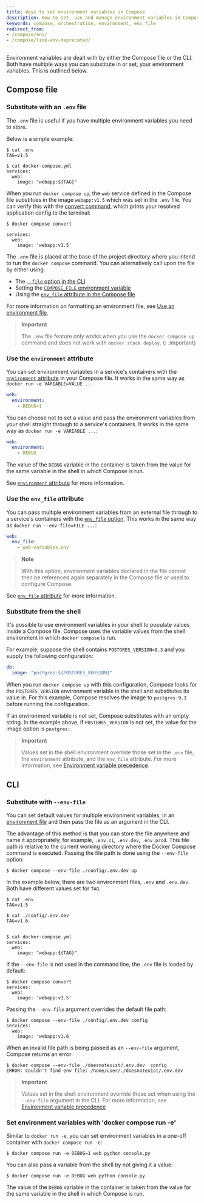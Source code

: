 ```yaml
---
title: Ways to set environment variables in Compose
description: How to set, use and manage environment variables in Compose
keywords: compose, orchestration, environment, env file
redirect_from:
- /compose/env/
- /compose/link-env-deprecated/
---
```


Environment variables are dealt with by either the Compose file or the CLI. Both have multiple ways you can substitute in or set, your environment variables. This is outlined below. 

## Compose file

### Substitute with an `.env` file

The `.env` file is useful if you have multiple environment variables you need to store.

Below is a simple example: 

```console
$ cat .env
TAG=v1.5

$ cat docker-compose.yml
services:
  web:
    image: "webapp:${TAG}"
```

When you run `docker compose up`, the `web` service defined in the Compose file substitues in the
image `webapp:v1.5` which was set in the `.env` file. You can verify this with the
[convert command](../../engine/reference/commandline/compose_convert.md), which prints your resolved application config to the terminal:

```console
$ docker compose convert

services:
  web:
    image: 'webapp:v1.5'
```

The `.env` file is placed at the base of the project directory where you intend to run the `docker compose` command. You can alternatively call upon the file by either using:
- The [`--file` option in the CLI](/compose/reference.md#use--f-to-specify-name-and-path-of-one-or-more-compose-files) 
- Setting the [`COMPOSE_FILE` environment variable](envvars.md)
- Using the [`env_file` attribute in the Compose file](/compose/compose-file.md#env_file)

For more information on formatting an environment file, see [Use an environment file](env-file.md).

> **Important**
>
>The `.env` file feature only works when you use the `docker compose up` command and does not work with `docker stack deploy`.
{: .important}


### Use the `environment` attribute

You can set environment variables in a service's containers with the
[`environment` attribute](compose/compose-file.md#environment) in your Compose file. It works in the same way as `docker run -e VARIABLE=VALUE ...`

```yaml
web:
  environment:
    - DEBUG=1
```

You can choose not to set a value and pass the environment variables from your shell straight through to a
service's containers. It works in the same way as `docker run -e VARIABLE ...`:

```yaml
web:
  environment:
    - DEBUG
```

The value of the `DEBUG` variable in the container is taken from the value for the same variable in the shell in which Compose is run.

See [`environment` attribute](../compose-file.md#environment) for more information.

### Use the `env_file` attribute

You can pass multiple environment variables from an external file through to
a service's containers with the [`env_file` option](../compose-file.md#env_file). This works in the same way as `docker run --env-file=FILE ...`:

```yaml
web:
  env_file:
    - web-variables.env
```

> **Note**
>
>With this option, environment variables declared in the file cannot then be referenced again separately in the Compose file or used to configure Compose.

See [`env_file` attribute](../compose-file.md#env_file) for more information.

### Substitute from the shell 

It's possible to use environment variables in your shell to populate values inside a Compose file. Compose uses the variable values from the shell environment in which `docker compose` is run.

For example, suppose the shell contains `POSTGRES_VERSION=9.3` and you supply the following configuration:

```yaml
db:
  image: "postgres:${POSTGRES_VERSION}"
```

When you run `docker compose up` with this configuration, Compose looks for the `POSTGRES_VERSION` environment variable in the shell and substitutes its value in. For this example, Compose resolves the image to `postgres:9.3` before running the configuration.

If an environment variable is not set, Compose substitutes with an empty string. In the example above, if `POSTGRES_VERSION` is not set, the value for the image option is `postgres:.`

> **Important**
>
> Values set in the shell environment override those set in the `.env` file, the `environment` attribute, and the `env_file` attribute. For more information, see [Environment variable precedence](envvars-precedence.md).

## CLI

### Substitute with `--env-file`

You can set default values for multiple environment variables, in an [environment file](env-file.md) and then pass the file as an argument in the CLI.

The advantage of this method is that you can store the file anywhere and name it appropriately, for example, `.env.ci`, `.env.dev`, `.env.prod`. This file path is relative to the current working directory where the Docker Compose command is executed. Passing the file path is done using the `--env-file` option:

```console
$ docker compose --env-file ./config/.env.dev up
```

In the example below, there are two environment files, `.env` and `.env.dev`. Both have different values set for `TAG`. 

```console
$ cat .env
TAG=v1.5

$ cat ./config/.env.dev
TAG=v1.6


$ cat docker-compose.yml
services:
  web:
    image: "webapp:${TAG}"
```

If the `--env-file` is not used in the command line, the `.env` file is loaded by default:

```console
$ docker compose convert
services:
  web:
    image: 'webapp:v1.5'
```

Passing the `--env-file` argument overrides the default file path:

```console
$ docker compose --env-file ./config/.env.dev config
services:
  web:
    image: 'webapp:v1.6'
```

When an invalid file path is being passed as an `--env-file` argument, Compose returns an error:

```console
$ docker compose --env-file ./doesnotexist/.env.dev  config
ERROR: Couldn't find env file: /home/user/./doesnotexist/.env.dev
```

> **Important**
>
> Values set in the shell environment override those set when using the `--env-file` argument in the CLI. For more information, see [Environment variable precedence](envvars-precedence.md)

### Set environment variables with 'docker compose run -e'

Similar to `docker run -e`, you can set environment variables in a one-off
container with `docker compose run -e`:

```console
$ docker compose run -e DEBUG=1 web python console.py
```

You can also pass a variable from the shell by not giving it a value:

```console
$ docker compose run -e DEBUG web python console.py
```

The value of the `DEBUG` variable in the container is taken from the value for
the same variable in the shell in which Compose is run.

